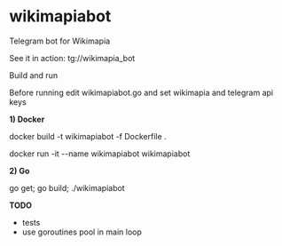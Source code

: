 # wikimapiabot

Telegram bot for Wikimapia

See it in action: tg://wikimapia_bot

Build and run

Before running edit wikimapiabot.go and set wikimapia and telegram api keys

**1) Docker**

docker build -t wikimapiabot -f Dockerfile .

docker run -it --name wikimapiabot wikimapiabot

**2) Go**

go get; go build; ./wikimapiabot


**TODO**

* tests
* use goroutines pool in main loop
